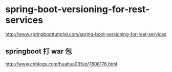 # spring-boot-versioning-for-rest-services

http://www.springboottutorial.com/spring-boot-versioning-for-rest-services


## springboot 打 war 包

http://www.cnblogs.com/huahua035/p/7808176.html
